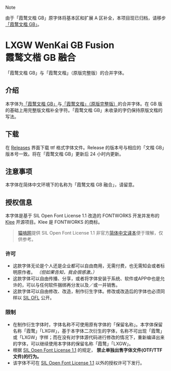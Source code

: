 > [!NOTE]
由于「霞鹜文楷 GB」原字体将基本区和扩展 A 区补全，本项目现已归档，请移步[「霞鹜文楷 GB」](https://github.com/lxgw/LxgwWenkaiGB)。

# LXGW WenKai GB Fusion </br>霞鹜文楷 GB 融合
「霞鹜文楷 GB」与「霞鹜文楷」（原版完整版）的合并字体。


## 介绍
本字体为[「霞鹜文楷 GB」](https://github.com/lxgw/LxgwWenkaiGB)与[「霞鹜文楷」（原版完整版）](https://github.com/lxgw/LxgwWenKai)的合并字体。在 GB 版的基础上用完整版文楷补全字符。「霞鹜文楷 GB」未收录的字仍保持原版文楷的写法。

## 下载
在 [Releases](https://github.com/lxgw/LxgwWenKaiGB-Fusion/releases) 界面下载 ttf 格式字体文件。Release 的版本号与相应的「文楷 GB」版本号一致。将在「霞鹜文楷 GB」更新后 24 小时内更新。

## 注意事项
本字体在简体中文环境下的名称为「霞鹜文楷 GB 融合」，请留意。

## 授权信息

本字体是基于 SIL Open Font License 1.1 改造的 FONTWORKS 开发并发布的 [Klee](https://github.com/fontworks-fonts/Klee) 开源项目。Klee 是 FONTWORKS 的商标。

> [猫啃网](https://www.maoken.com/)提供 SIL Open Font License 1.1 非官方[简体中文译本](https://www.maoken.com/ofl)便于理解，仅供参考。

### 许可

- 这款字体无论是个人还是企业都可以自由商用，无需付费，也无需知会或者标明原作者。 *（但如果告知，我会很感激。）*
- 这款字体可以自由传播、分享，或者将字体安装于系统、软件或APP中也是允许的，可以与任何软件捆绑再分发以及／或一并销售。
- 这款字体可以自由修改、改造，制作衍生字体。修改或改造后的字体也必须同样以 [SIL OFL](https://scripts.sil.org/OFL) 公开。

### 限制

- 在制作衍生字体时，字体名称不可使用原有字体的「保留名称」。本字体保留名称「霞鹜」「LXGW」，基于本字体二次衍生的字体，名称不可出现「霞鹜」或「LXGW」字样；而在没有对字体源代码进行修改的情况下，重新编译出来的字体，可以继续使用本字体的保留名称「霞鹜」「LXGW」。
- 根据 [SIL Open Font License 1.1](https://scripts.sil.org/OFL) 的规定， **禁止单独出售字体文件(OTF/TTF文件)的行为。**
- 该字体不可在 [SIL Open Font License 1.1](https://scripts.sil.org/OFL) 以外的授权许可下发行。
